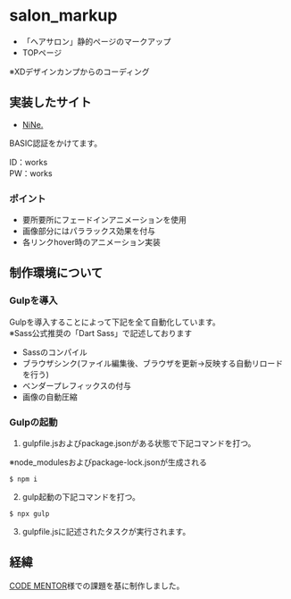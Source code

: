 # salon_markup
- 「ヘアサロン」静的ページのマークアップ
- TOPページ

※XDデザインカンプからのコーディング

## 実装したサイト
- [NiNe.](https://works02.k-watanabe39.com/)

BASIC認証をかけてます。

ID：works<br>
PW：works

### ポイント
- 要所要所にフェードインアニメーションを使用
- 画像部分にはパララックス効果を付与
- 各リンクhover時のアニメーション実装

## 制作環境について
### Gulpを導入
Gulpを導入することによって下記を全て自動化しています。<br>
※Sass公式推奨の「Dart Sass」で記述しております
- Sassのコンパイル
- ブラウザシンク(ファイル編集後、ブラウザを更新→反映する自動リロードを行う)
- ベンダープレフィックスの付与
- 画像の自動圧縮
### Gulpの起動
1. gulpfile.jsおよびpackage.jsonがある状態で下記コマンドを打つ。

※node_modulesおよびpackage-lock.jsonが生成される
```
$ npm i
```
2. gulp起動の下記コマンドを打つ。
```
$ npx gulp
```
3. gulpfile.jsに記述されたタスクが実行されます。


## 経緯
[CODE MENTOR](https://codementor.arutega.jp/)様での課題を基に制作しました。
